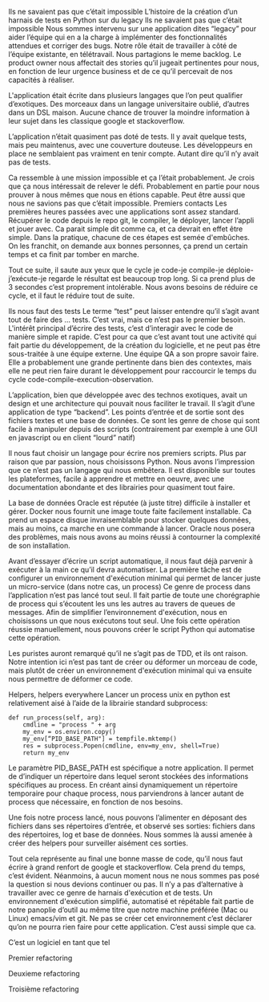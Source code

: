 Ils ne savaient pas que c’était impossible
L’histoire de la création d’un harnais de tests en Python sur du legacy
Ils ne savaient pas que c’était impossible
Nous sommes intervenu sur une application dites “legacy” pour aider l’équipe qui en a la charge à implémenter des fonctionnalités attendues et corriger des bugs. Notre rôle était de travailler à côté de l’équipe existante, en télétravail. Nous partagions le meme backlog. Le product owner nous affectait des stories qu’il jugeait pertinentes pour nous, en fonction de leur urgence business et de ce qu’il percevait de nos capacités à réaliser.

L'application était écrite dans plusieurs langages que l’on peut qualifier d’exotiques. Des morceaux dans un langage universitaire oublié, d’autres dans un DSL maison. Aucune chance de trouver la moindre information à leur sujet dans les classique google et stackoverflow. 

L’application n’était quasiment pas doté de tests. Il y avait quelque tests, mais peu maintenus, avec une couverture douteuse. Les développeurs en place ne semblaient pas vraiment en tenir compte. Autant dire qu’il n’y avait pas de tests.

Ca ressemble à une mission impossible et ça l’était probablement. Je crois que ça nous intéressait de relever le défi. Probablement en partie pour nous prouver à nous mêmes que nous en étions capable. Peut être aussi que nous ne savions pas que c’était impossible.
Premiers contacts
Les premières heures passées avec une applications sont assez standard.
Récupérer le code depuis le repo git, le compiler, le déployer, lancer l’appli et jouer avec.
Ca parait simple dit comme ca, et ca devrait en effet être simple. Dans la pratique, chacune de ces étapes est semée d'embûches. On les franchit, on demande aux bonnes personnes, ça prend un certain temps et ca finit par tomber en marche.

Tout ce suite, il saute aux yeux que le cycle je code-je compile-je déploie-j’exécute-je regarde le résultat est beaucoup trop long. Si ca prend plus de 3 secondes c’est proprement intolérable. Nous avons besoins de réduire ce cycle, et il faut le réduire tout de suite.

Ils nous faut des tests
Le terme “test” peut laisser entendre qu’il s’agit avant tout de faire des … tests. C’est vrai, mais ce n’est pas le premier besoin. L'intérêt principal d’écrire des tests, c’est d’interagir avec le code de manière simple et rapide. C’est pour ca que c’est avant tout une activité qui fait partie du développement, de la création du logicielle, et ne peut pas être sous-traitée à une équipe externe. Une équipe QA a son propre savoir faire. Elle a probablement une grande pertinente dans bien des contextes, mais elle ne peut rien faire durant le développement pour raccourcir le temps du cycle code-compile-execution-observation.

L’application, bien que développée avec des technos exotiques, avait un design et une architecture qui pouvait nous faciliter le travail. Il s’agit d’une application de type “backend”. Les points d’entrée et de sortie sont des fichiers textes et une base de données. Ce sont les genre de chose qui sont facile à manipuler depuis des scripts (contrairement par exemple à une GUI en javascript ou en client “lourd” natif)

Il nous faut choisir un langage pour écrire nos premiers scripts. Plus par raison que par passion, nous choisissons Python. Nous avons l’impression que ce n’est pas un langage qui nous embêtera. Il est disponible sur toutes les plateformes, facile à apprendre et mettre en oeuvre, avec une documentation abondante et des librairies pour quasiment tout faire.

La base de données Oracle est réputée (à juste titre) difficile à installer et gérer. Docker nous fournit une image toute faite facilement installable. Ca prend un espace disque invraisemblable pour stocker quelques données, mais au moins, ca marche en une commande à lancer. Oracle nous posera des problèmes, mais nous avons au moins réussi à contourner la complexité de son installation.

Avant d’essayer d’écrire un script automatique, il nous faut déjà parvenir à exécuter à la main ce qu’il devra automatiser. La première tâche est de configurer un environnement d'exécution minimal qui permet de lancer juste un micro-service (dans notre cas, un process) Ce genre de process dans l’application n’est pas lancé tout seul. Il fait partie de toute une chorégraphie de process qui s’écoutent les uns les autres au travers de queues de messages. Afin de simplifier l’environnement d'exécution, nous en choisissons un que nous exécutons tout seul. Une fois cette opération réussie manuellement, nous pouvons créer le script Python qui automatise cette opération.

Les puristes auront remarqué qu’il ne s’agit pas de TDD, et ils ont raison. Notre intention ici n’est pas tant de créer ou déformer un morceau de code, mais plutôt de créer un environnement d'exécution minimal qui va ensuite nous permettre de déformer ce code.

Helpers, helpers everywhere
Lancer un process unix en python est relativement aisé à l’aide de la librairie standard subprocess:

    def run_process(self, arg):
        cmdline = "process " + arg
        my_env = os.environ.copy()
        my_env[“PID_BASE_PATH"] = tempfile.mktemp()
        res = subprocess.Popen(cmdline, env=my_env, shell=True)
        return my_env

Le paramètre PID_BASE_PATH est spécifique a notre application. Il permet de d’indiquer un répertoire dans lequel seront stockées des informations spécifiques au process. En créant ainsi dynamiquement un répertoire temporaire pour chaque process, nous parviendrons à lancer autant de process que nécessaire, en fonction de nos besoins.

Une fois notre process lancé, nous pouvons l’alimenter en déposant des fichiers dans ses répertoires d’entrée, et observé ses sorties: fichiers dans des répertoires, log et base de données. Nous sommes là aussi amenée à créer des helpers pour surveiller aisément ces sorties.

Tout cela représente au final une bonne masse de code, qu’il nous faut écrire à grand renfort de google et stackoverflow. Cela prend du temps, c’est évident. Néanmoins, à aucun moment nous ne nous sommes pas posé la question si nous devions continuer ou pas. Il n’y a pas d’alternative à travailler avec ce genre de harnais d'exécution et de tests. Un environnement d'exécution simplifié, automatisé et répétable fait partie de notre panoplie d’outil au même titre que notre machine préférée (Mac ou Linux) emacs/vim et git. Ne pas se créer cet environnement c’est déclarer qu’on ne pourra rien faire pour cette application. C’est aussi simple que ca.

C’est un logiciel en tant que tel


Premier refactoring


Deuxieme refactoring


Troisième refactoring


